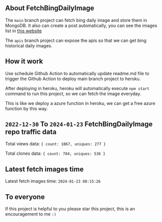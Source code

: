 ## About FetchBingDailyImage

The `main` branch project can fetch bing daily image and store them in MongoDB.
It also can create a post automatically, you can see the images list in [this website](https://oursalbum.netlify.app)

The `apis` branch project can expose the apis so that we can get bing historical daily images.

## How it work

Use schedule Github Action to automatically update readme.md file to trigger the Github Action to deploy main branch project to heroku.

After deploying in heroku, heroku will automatically execute `npm start` command to run this project, so we can fetch the image everyday.

This is like we deploy a azure function in heroku, we can get a free azure function by this way.

## `2022-12-30` To `2024-01-23` FetchBingDailyImage repo traffic data

Total views data: `{ count: 1067, uniques: 277 }`

Total clones data: `{ count: 784, uniques: 536 }`

## Latest fetch images time

Latest fetch images time: `2024-01-23 08:15:26`

## To everyone

If this project is helpful to you please star this project, this is an encouragement to me `:)`



